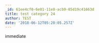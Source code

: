 ```yaml
---
_id: 61ee4cf0-6e01-11e8-acb9-85d19c41663d
title: test category 24
author: TEST
date: '2018-06-12T05:28:05.257Z'
---
```

immediate
